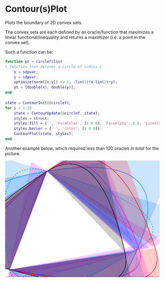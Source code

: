 Contour(s)Plot
==============

Plots the boundary of 2D convex sets.

The convex sets are each defined by an oracle/function that maximizes a linear functional/inequality and returns a maximizer (i.e. a point in the convex set).

Such a function can be:

```matlab
function pt = circlef(lin)
% function that defines a circle of radius 1
	x = sdpvar;
	y = sdpvar;
	optimize(norm([x;y]) <= 1, -lin(1)*x-lin(2)*y);
	pt = [double(x); double(y)];
end

state = ContourInit(@circlef);
for i = 1:10
	state = ContourUpdate(@circlef, state);
	styles = struct;
	styles.fill = {'', 'FaceColor', [1 0 0], 'FaceAlpha', 0.2, 'LineStyle', 'none'};
	styles.bezier = {'-', 'Color', [1 0 0]};
	ContourPlot(state, styles);
end
```


Another example below, which required less than 100 oracles *in total* for the picture.

![Animation](optimizedanim.gif)

